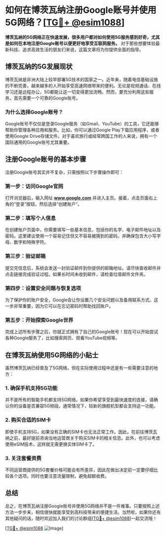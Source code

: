 # 如何在博茨瓦纳注册Google账号并使用5G网络？[[TG💪+ @esim1088](https://t.me/s/esim1088)]

**博茨瓦纳的5G网络正在快速发展，很多用户都对如何使用5G服务感到好奇，尤其是如何在本地注册Google账号以便更好地享受互联网服务。** 对于那些想要体验最新科技、追求高效生活的朋友们来说，这篇文章将为你提供全面的指导。

## 博茨瓦纳的5G发展现状

博茨瓦纳是非洲大陆上较早部署5G技术的国家之一。近年来，随着电信基础设施的不断完善，越来越多的人开始享受高速网络带来的便利。无论是视频通话、在线学习还是远程办公，5G都能让这一切变得更加流畅。然而，要充分利用这些服务，首先需要一个可靠的Google账号。

### 为什么选择Google账号？

Google账号不仅仅是登录Google服务（如Gmail、YouTube）的工具，它还能够帮助你管理各种应用和服务。比如，你可以通过Google Play下载应用程序，或者使用Google Drive存储文件。对于喜欢旅行或经常跨国工作的人来说，拥有一个国际通用的Google账号尤其重要。

## 注册Google账号的基本步骤

注册Google账号其实并不复杂，只需按照以下步骤操作即可：

### 第一步：访问Google官网

打开浏览器后，输入网址 **www.google.com** 并进入主页。接着，点击页面右上角的“登录”按钮，然后选择“创建账户”。

### 第二步：填写个人信息

在创建账户页面中，你需要填写一些基本信息，包括你的名字、电子邮件地址以及密码。这里建议使用一个容易记住但又不容易被猜到的密码，并确保包含大小写字母、数字和特殊字符。

### 第三步：验证邮箱

提交完信息后，系统会发送一封验证邮件到你提供的邮箱地址。请尽快查收邮件并点击链接完成验证过程。如果长时间未收到邮件，请检查垃圾邮件文件夹。

### 第四步：设置安全问题与恢复选项

为了保护你的账户安全，Google会让你设置几个安全问题以及备用联系方式。这一步非常重要，因为它可以在忘记密码时帮助找回账户。

### 第五步：开始探索Google世界

完成上述所有步骤之后，你就正式拥有了自己的Google账号！现在可以开始尝试各种Google服务了，比如搜索网页、观看YouTube视频等。

## 在博茨瓦纳使用5G网络的小贴士

虽然博茨瓦纳已经普及了5G网络，但在实际使用过程中还是有一些需要注意的地方：

### 1. 确保手机支持5G功能

并不是所有的智能手机都支持5G网络。如果你希望享受到最快速度的连接，请确认你的设备是否兼容5G频段。通常情况下，较新的旗舰机型都会支持这一功能。

### 2. 购买合适的SIM卡

即使手机支持5G，如果没有正确的SIM卡也无法正常工作。因此，在前往博茨瓦纳之前，最好提前咨询当地运营商关于购买SIM卡的相关信息。此外，也可以考虑使用eSIM技术，这样就无需更换实体SIM卡了。

### 3. 关注套餐资费

不同运营商提供的5G套餐价格可能会有所差异，因此在做出决定前一定要仔细比较各个选项。同时也要注意流量限制，避免超额收费。

## 总结

总之，在博茨瓦纳注册Google账号并使用5G网络并不是一件难事。只要按照上述方法一步步来，相信很快就能享受到高科技带来的便捷生活。当然啦，如果你还有其他疑问的话，随时欢迎加入我们的讨论群组[[TG💪+ @esim1088](https://t.me/s/esim1088)]一起交流哦！

[[TG💪+ @esim1088](https://t.me/s/esim1088) ![Image](https://i.postimg.cc/4NQfJmqS/Snipaste-2025-05-13-00-14-12.png)]
